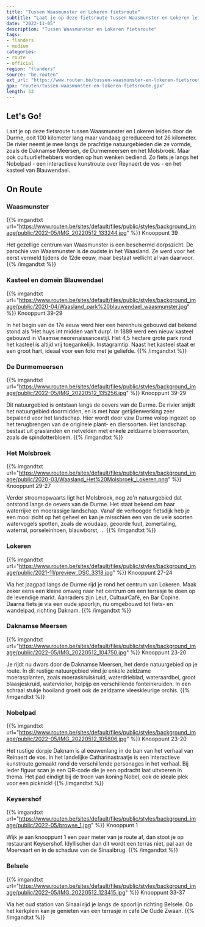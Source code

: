 ```yaml
---
title: "Tussen Waasmunster en Lokeren fietsroute"
subtitle: "Laat je op deze fietsroute tussen Waasmunster en Lokeren leiden door de Durme, ooit 100 kilometer lang maar vandaag gereduceerd tot 26 kilometer"
date: "2022-11-05"
description: "Tussen Waasmunster en Lokeren fietsroute"
tags:
- flanders
- medium
categories:
- route
- official
region: "flanders"
source: "be.routen"
ext_url: "https://www.routen.be/tussen-waasmunster-en-lokeren-fietsroute"
gpx: "routen/tussen-waasmunster-en-lokeren-fietsroute.gpx"
length: 33
---
```


## Let's Go!

Laat je op deze fietsroute tussen Waasmunster en Lokeren leiden door de Durme, ooit 100 kilometer lang maar vandaag gereduceerd tot 26 kilometer. De rivier neemt je mee langs de prachtige natuurgebieden die ze vormde, zoals de Daknamse Meersen, de Durmemeersen en het Molsbroek. Maar ook cultuurliefhebbers worden op hun wenken bediend. Zo fiets je langs het Nobelpad - een interactieve kunstroute over Reynaert de vos - en het kasteel van Blauwendael.

## On Route

### Waasmunster

{{% imgandtxt url="https://www.routen.be/sites/default/files/public/styles/background_image/public/2022-05/IMG_20220512_133244.jpg" %}}
Knooppunt 39

Het gezellige centrum van Waasmunster is een beschermd dorpszicht. De parochie van Waasmunster is de oudste in het Waasland. Ze werd voor het eerst vermeld tijdens de 12de eeuw, maar bestaat wellicht al van daarvoor.
{{% /imgandtxt %}}

### Kasteel en domein Blauwendael

{{% imgandtxt url="https://www.routen.be/sites/default/files/public/styles/background_image/public/2020-04/Waasland_park%20blauwendael_waasmunster.jpg" %}}
Knooppunt 39-29

In het begin van de 17e eeuw werd hier een herenhuis gebouwd dat bekend stond als 'Het huys int midden van't durp'. In 1889 werd een nieuw kasteel gebouwd in Vlaamse neorenaissancestijl. Het 4,5 hectare grote park rond het kasteel is altijd vrij toegankelijk. Instagramtip: Naast het kasteel staat er een groot hart, ideaal voor een foto met je geliefde.
{{% /imgandtxt %}}

### De Durmemeersen 

{{% imgandtxt url="https://www.routen.be/sites/default/files/public/styles/background_image/public/2022-05/IMG_20220512_135256.jpg" %}}
Knooppunt 39-29

Dit natuurgebied is ontstaan langs de oevers van de Durme. De rivier snijdt het natuurgebied doormidden, en is met haar getijdenwerking zeer bepalend voor het landschap. Hier wordt door vzw Durme volop ingezet op het terugbrengen van de originele plant- en diersoorten. Het landschap bestaat uit graslanden en rietvelden met enkele zeldzame bloemsoorten, zoals de spindotterbloem.
{{% /imgandtxt %}}

### Het Molsbroek

{{% imgandtxt url="https://www.routen.be/sites/default/files/public/styles/background_image/public/2020-03/Waasland_Het%20Molsbroek_Lokeren.png" %}}
Knooppunt 29-27

Verder stroomopwaarts ligt het Molsbroek, nog zo'n natuurgebied dat ontstond langs de oevers van de Durme. Het staat bekend om haar waterrijke en moerassige landschap. Vanaf de verhoogde fietsdijk heb je een mooi zicht op het geheel en kan je misschien een van de vele soorten watervogels spotten, zoals de woudaap, geoorde fuut, zomertaling, waterral, porseleinhoen, blauwborst, ...
{{% /imgandtxt %}}

### Lokeren

{{% imgandtxt url="https://www.routen.be/sites/default/files/public/styles/background_image/public/2021-11/preview_DSC_3318.jpg" %}}
Knooppunt 27-24

Via het jaagpad langs de Durme rijd je rond het centrum van Lokeren. Maak zeker eens een kleine omweg naar het centrum om een terrasje te doen op de levendige markt. Aanraders zijn Leut, CultuurCafé, en Bar Copine. Daarna fiets je via een oude spoorlijn, nu omgebouwd tot fiets- en wandelpad, richting Daknam.
{{% /imgandtxt %}}

### Daknamse Meersen

{{% imgandtxt url="https://www.routen.be/sites/default/files/public/styles/background_image/public/2022-05/IMG_20220512_104750.jpg" %}}
Knooppunt 23-20

Je rijdt nu dwars door de Daknamse Meersen, het derde natuurgebied op je route. In dit rustige natuurgebied vind je enkele zeldzame moerasplanten, zoals moeraskruiskruid, waterdrieblad, wateraardbei, groot blaasjeskruid, waterviolier, holpijp en verschillende fonteinkruiden. In een schraal stukje hooiland groeit ook de zeldzame vleeskleurige orchis.
{{% /imgandtxt %}}

### Nobelpad

{{% imgandtxt url="https://www.routen.be/sites/default/files/public/styles/background_image/public/2022-05/IMG_20220512_105806.jpg" %}}
Knooppunt 23-20

Het rustige dorpje Daknam is al eeuwenlang in de ban van het verhaal van Reinaert de vos. In het landelijke Catharinastraatje is een interactieve kunstroute gemaakt rond de verschillende personages in het verhaal. Bij ieder figuur scan je een QR-code die je een opdracht laat uitvoeren in thema. Het pad eindigt bij de troon van koning Nobel, ook de ideale plek voor een picknick!
{{% /imgandtxt %}}

### Keysershof

{{% imgandtxt url="https://www.routen.be/sites/default/files/public/styles/background_image/public/2022-05/browse_1.jpg" %}}
Knooppunt 1

Wijk je aan knooppunt 1 een paar meter van je route af, dan stoot je op restaurant Keysershof. Idyllischer dan dit wordt een terras niet, pal aan de Moervaart en in de schaduw van de Sinaaibrug.
{{% /imgandtxt %}}

### Belsele

{{% imgandtxt url="https://www.routen.be/sites/default/files/public/styles/background_image/public/2022-05/IMG_20220512_123415.jpg" %}}
Knooppunt 33-37

Via het oud station van Sinaai rijd je langs de spoorlijn richting Belsele. Op het kerkplein kan je genieten van een terrasje in café De Oude Zwaan.
{{% /imgandtxt %}}



